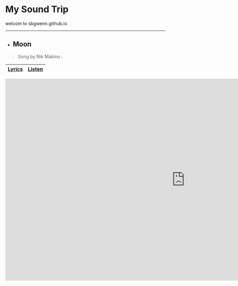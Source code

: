 # **My Sound Trip**
welcom to sbgwenn.github.io

___
- ## **Moon**
> Song by Nik Makino :
 
 | [Lyrics](https://www.google.com/search?q=moon+lyrics&ei=v8R8Y9fuLN6l2roP-Kqg6AQ&ved=0ahUKEwiXypqJ6cH7AhXeklYBHXgVCE0Q4dUDCA8&uact=5&oq=moon+lyrics&gs_lcp=Cgxnd3Mtd2l6LXNlcnAQAzIICAAQsQMQkQIyBAgAEEMyBQgAEJECMgUIABCRAjIGCAAQBxAeMgYIABAHEB4yBggAEAcQHjIFCAAQgAQyBggAEAcQHjIFCAAQgAQ6CggAEEcQ1gQQsANKBAhBGABKBAhGGABQsANYsANgvgpoAXABeACAAesCiAHrApIBAzMtMZgBAKABAcgBCMABAQ&sclient=gws-wiz-serp) | [Listen](https://open.new.window.spotify.com/track/2oupN96VwNrbONyMtTWGjH?autoplay=true) |
 | ----------- | ----------- |

<iframe width="1128" height="635" src="https://www.youtube.com/embed/I8PuR6RkrTU" title="Nik Makino ft. Flow G performs “Moon” LIVE on Wish 107.5 Bus" frameborder="0" allow="accelerometer; autoplay; clipboard-write; encrypted-media; gyroscope; picture-in-picture" allowfullscreen></iframe> 
